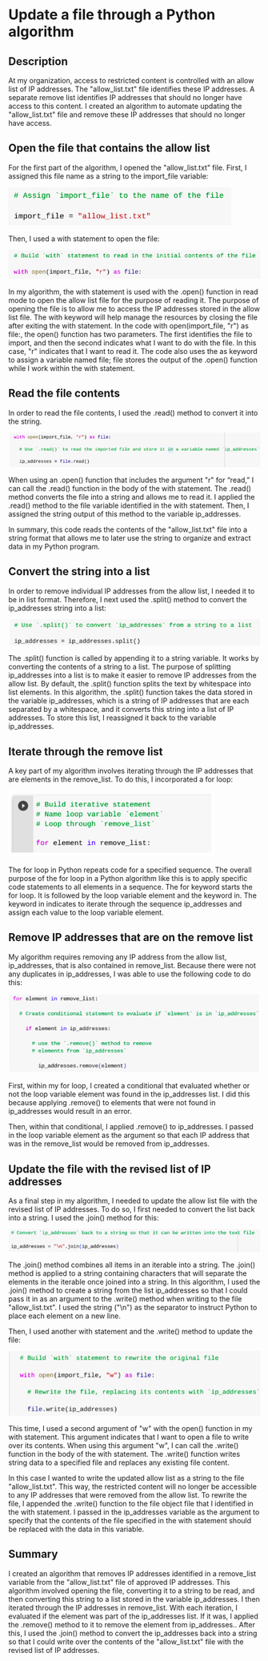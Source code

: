 # Update a file through a Python algorithm

## Description

At my organization, access to restricted content is controlled with an allow list of IP addresses. The "allow_list.txt" file identifies these IP addresses. A separate remove list identifies IP addresses that should no longer have access to this content. I created an algorithm to automate updating the "allow_list.txt" file and remove these IP addresses that should no longer have access. 

## Open the file that contains the allow list

For the first part of the algorithm, I opened the "allow_list.txt" file. First, I assigned this file name as a string to the import_file variable:

![image](https://raw.githubusercontent.com/Mathieu-Marthe/Update-a-file-through-a-Python-algorithm/refs/heads/main/allow_list.png)

Then, I used a with statement to open the file:

![image](https://raw.githubusercontent.com/Mathieu-Marthe/Update-a-file-through-a-Python-algorithm/refs/heads/main/import_file.png)

In my algorithm, the with statement is used with the .open() function in read mode to open the allow list file for the purpose of reading it. The purpose of opening the file is to allow me to access the IP addresses stored in the allow list file. The with keyword will help manage the resources by closing the file after exiting the with statement. In the code with open(import_file, "r") as file:, the open() function has two parameters. The first identifies the file to import, and then the second indicates what I want to do with the file. In this case, "r" indicates that I want to read it. The code also uses the as keyword to assign a variable named file; file stores the output of the .open() function while I work within the with statement.

## Read the file contents

In order to read the file contents, I used the .read() method to convert it into the string.

![image](https://raw.githubusercontent.com/Mathieu-Marthe/Update-a-file-through-a-Python-algorithm/refs/heads/main/read.png)

When using an .open() function that includes the argument "r" for “read,” I can call the .read() function in the body of the with statement. The .read() method converts the file into a string and allows me to read it. I applied the .read() method to the file variable identified in the with statement. Then, I assigned the string output of this method to the variable ip_addresses. 

In summary, this code reads the contents of the "allow_list.txt" file into a string format that allows me to later use the string to organize and extract data in my Python program.

## Convert the string into a list

In order to remove individual IP addresses from the allow list, I needed it to be in list format. Therefore, I next used the .split() method to convert the ip_addresses string into a list:

![image](https://raw.githubusercontent.com/Mathieu-Marthe/Update-a-file-through-a-Python-algorithm/refs/heads/main/split.png)

The .split() function is called by appending it to a string variable. It works by converting the contents of a string to a list. The purpose of splitting ip_addresses into a list is to make it easier to remove IP addresses from the allow list. By default, the .split() function splits the text by whitespace into list elements. In this algorithm, the .split() function takes the data stored in the variable ip_addresses, which is a string of IP addresses that are each separated by a whitespace, and it converts this string into a list of IP addresses. To store this list, I reassigned it back to the variable ip_addresses. 

## Iterate through the remove list

A key part of my algorithm involves iterating through the IP addresses that are elements in the remove_list. To do this, I incorporated a for loop:

![image](https://raw.githubusercontent.com/Mathieu-Marthe/Update-a-file-through-a-Python-algorithm/refs/heads/main/remove_list.png)

The for loop in Python repeats code for a specified sequence. The overall purpose of the for loop in a Python algorithm like this is to apply specific code statements to all elements in a sequence. The for keyword starts the for loop. It is followed by the loop variable element and the keyword in. The keyword in indicates to iterate through the sequence ip_addresses and assign each value to the loop variable element. 

## Remove IP addresses that are on the remove list

My algorithm requires removing any IP address from the allow list, ip_addresses, that is also contained in remove_list.  Because there were not any duplicates in ip_addresses, I was able to use the following code to do this:

![image](https://raw.githubusercontent.com/Mathieu-Marthe/Update-a-file-through-a-Python-algorithm/refs/heads/main/ip-addresses.png)

First, within my for loop, I created a conditional that evaluated whether or not the loop variable element was found in the ip_addresses list. I did this because applying .remove() to elements that were not found in ip_addresses would result in an error. 

Then, within that conditional, I applied .remove() to ip_addresses. I passed in the loop variable element as the argument so that each IP address that was in the remove_list would be removed from ip_addresses.

## Update the file with the revised list of IP addresses 

As a final step in my algorithm, I needed to update the allow list file with the revised list of IP addresses. To do so, I first needed to convert the list back into a string. I used the .join() method for this:

![image](https://raw.githubusercontent.com/Mathieu-Marthe/Update-a-file-through-a-Python-algorithm/refs/heads/main/with.png)

The .join() method combines all items in an iterable into a string. The .join() method is applied to a string containing characters that will separate the elements in the iterable once joined into a string. In this algorithm, I used the .join() method to create a string from the list ip_addresses so that I could pass it in as an argument to the .write() method when writing to the file "allow_list.txt". I used the string ("\n") as the separator to instruct Python to place each element on a new line. 

Then, I used another with statement and the .write() method to update the file:

![image](https://raw.githubusercontent.com/Mathieu-Marthe/Update-a-file-through-a-Python-algorithm/refs/heads/main/join.png)

This time, I used a second argument of "w" with the open() function in my with statement. This argument indicates that I want to open a file to write over its contents. When using this argument "w", I can call the .write() function in the body of the with statement. The .write() function writes string data to a specified file and replaces any existing file content. 

In this case I wanted to write the updated allow list as a string to the file "allow_list.txt". This way, the restricted content will no longer be accessible to any IP addresses that were removed from the allow list. To rewrite the file, I appended the .write() function to the file object file that I identified in the with statement. I passed in the ip_addresses variable as the argument to specify that the contents of the file specified in the with statement should be replaced with the data in this variable.

## Summary

I created an algorithm that removes IP addresses identified in a remove_list variable from the "allow_list.txt" file of approved IP addresses. This algorithm involved opening the file, converting it to a string to be read, and then converting this string to a list stored in the variable ip_addresses. I then iterated through the IP addresses in remove_list. With each iteration, I evaluated if the element was part of the ip_addresses list. If it was, I applied the .remove() method to it to remove the element from ip_addresses.. After this, I used the .join() method to convert the ip_addresses back into a string so that I could write over the contents of the "allow_list.txt" file with the revised list of IP addresses.
